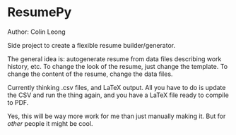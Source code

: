 # ResumePy

Author: Colin Leong

Side project to create a flexible resume builder/generator.

The general idea is: autogenerate resume from data files describing work history, etc. To change the look of the resume, just change the template. To change the content of the resume, change the data files. 

Currently thinking .csv files, and LaTeX output. All you have to do is update the CSV and run the thing again, and you have a LaTeX file ready to compile to PDF.

Yes, this will be way more work for me than just manually making it. But for _other_ people it might be cool.
